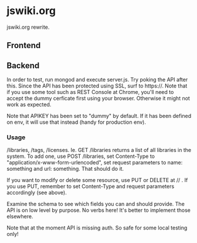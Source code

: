 # jswiki.org

jswiki.org rewrite.

## Frontend



## Backend

In order to test, run mongod and execute server.js. Try poking the API after
this. Since the API has been protected using SSL, surf to https://. Note that
if you use some tool such as REST Console at Chrome, you'll need to accept the
dummy cerficate first using your browser. Otherwise it might not work as
expected.

Note that APIKEY has been set to "dummy" by default. If it has been defined on
env, it will use that instead (handy for production env).

### Usage

/libraries, /tags, /licenses. Ie. GET /libraries returns a list of all
libraries in the system. To add one, use POST /libraries, set Content-Type to
"application/x-www-form-urlencoded", set request parameters to name: something
and url: something. That should do it.

If you want to modify or delete some resource, use PUT or DELETE at /<model>/<id> . If you use PUT, remember to set Content-Type and request parameters accordingly (see above).

Examine the schema to see which fields you can and should provide. The API is
on low level by purpose. No verbs here! It's better to implement those
elsewhere.

Note that at the moment API is missing auth. So safe for some local testing
only!

